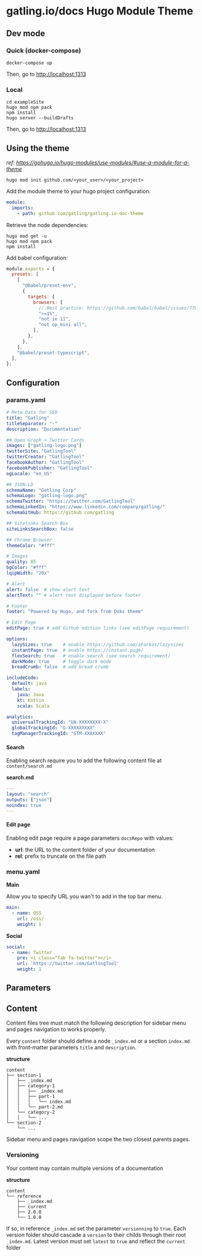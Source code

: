 
# gatling.io/docs Hugo Module Theme

## Dev mode

### Quick (docker-compose)

```console
docker-compose up
```

Then, go to [http://localhost:1313](http://localhost:1313)

### Local

```console
cd exampleSite
hugo mod npm pack
npm install
hugo server --buildDrafts
```

Then, go to [http://localhost:1313](http://localhost:1313)

## Using the theme

*ref: https://gohugo.io/hugo-modules/use-modules/#use-a-module-for-a-theme*

```console
hugo mod init github.com/<your_user>/<your_project>
```

Add the module theme to your hugo project configuration:

```yaml
module:
  imports:
    - path: github.com/gatling/gatling.io-doc-theme
```

Retrieve the node dependencies:

```console
hugo mod get -u
hugo mod npm pack
npm install
```

Add babel configuration:
```javascript
module.exports = {
  presets: [
    [
      "@babel/preset-env",
      {
        targets: {
          browsers: [
            // Best practice: https://github.com/babel/babel/issues/7789
            ">=1%",
            "not ie 11",
            "not op_mini all",
          ],
        },
      },
    ],
    "@babel/preset-typescript",
  ],
};
```

## Configuration

### params.yaml

```yaml
# Meta Data for SEO
title: "Gatling"
titleSeparator: "-"
description: "Documentation"

## Open Graph + Twitter Cards
images: ["gatling-logo.png"]
twitterSite: "GatlingTool"
twitterCreator: "GatlingTool"
facebookAuthor: "GatlingTool"
facebookPublisher: "GatlingTool"
ogLocale: "en_US"

## JSON-LD
schemaName: "Gatling Corp"
schemaLogo: "gatling-logo.png"
schemaTwitter: "https://twitter.com/GatlingTool"
schemaLinkedIn: "https://www.linkedin.com/company/gatling/"
schemaGitHub: https://github.com/gatling

## Sitelinks Search Box
siteLinksSearchBox: false

## Chrome Browser
themeColor: "#fff"

# Images
quality: 85
bgColor: "#fff"
lqipWidth: "20x"

# Alert
alert: false  # show alert text
alertText: "" # alert text displayed before footer

# Footer
footer: "Powered by Hugo, and fork from Doks theme"

# Edit Page
editPage: true # add Github edition links (see editPage requirement)

options:
  lazySizes: true    # enable https://github.com/aFarkas/lazysizes
  instantPage: true  # enable https://instant.page/
  flexSearch: true   # enable search (see search requirement)
  darkMode: true     # toggle dark mode
  breadCrumb: false  # add bread crumb

includeCode:
  default: java
  labels:
    java: Java
    kt: Kotlin
    scala: Scala

analytics:
  universalTrackingId: "UA-XXXXXXXX-X"
  globalTrackingId: "G-XXXXXXXXX"
  tagManagerTrackingId: "GTM-XXXXXXX"
```

#### Search

Enabling search require you to add the following content file at `content/search.md`

**search.md**

```yaml
---
layout: "search"
outputs: ["json"]
noindex: true
---
```

#### Edit page

Enabling edit page require a page parameters `docsRepo` with values:

* **url**: the URL to the content folder of your documentation
* **rel**: prefix to truncate on the file path

### menu.yaml

**Main**

Allow you to specify URL you wan't to add in the top bar menu.

```yaml
main:
  - name: OSS
    url: /oss/
    weight: 1
```

**Social**

```yaml
social:
  - name: Twitter
    pre: <i class="fab fa-twitter"></i>
    url: 'https://twitter.com/GatlingTool'
    weight: 1
```

## Parameters


## Content

Content files tree must match the following description for sidebar menu and pages navigation to works properly.

Every `content` folder should define a node `_index.md` or a section `index.md` with front-matter parameters `title` and  `description`.

**structure**

```
content
├── section-1
│   ├── _index.md
│   ├── category-1
│   │   ├── _index.md
│   │   ├── part-1
│   │   │   └── index.md
│   │   └── part-2.md
│   └── category-2
│   │   └── ...
└── section-2
    └── ...
```

Sidebar menu and pages navigation scope the two closest parents pages.

### Versioning

Your content may contain multiple versions of a documentation

**structure**

```
content
└── reference
    ├── _index.md
    ├── current
    ├── 2.0.0
    └── 1.0.0
```

If so, in reference `_index.md` set the parameter `versionning` to `true`.
Each version folder should cascade a `version` to their childs through their root `_index.md`.
Latest version must set `latest` to `true` and reflect the `current` folder
